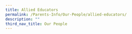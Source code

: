 ```yaml
---
title: Allied Educators
permalink: /Parents-Info/Our-People/allied-educators/
description: ""
third_nav_title: Our People
---
```


